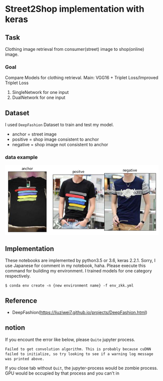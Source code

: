 # Street2Shop implementation with keras

## Task
Clothing image retrieval from consumer(street) image to shop(online) image.

### Goal
Compare Models for clothing retrieval.
Main: VGG16 + Triplet Loss/Improved Triplet Loss
1. SingleNetwork for one input
2. DualNetwork for one input
## Dataset
I used `DeepFashion` Dataset to train and test my model.
- anchor = street image
- positive = shop image consistent to anchor
- negative = shop image not consistent to anchor

###  data example
![](./readme_imgs/tripletSample.png)

## Implementation
These notebooks are implemented by python3.5 or 3.6, keras 2.2.1. Sorry, I use Japanese for comment in my notebook, haha.
Please execute this command for building my environment.
I trained models for one category respectively.

```shell
$ conda env create -n {new environment name} -f env_zkk.yml
```

## Reference
- DeepFashion(https://liuziwei7.github.io/projects/DeepFashion.html)

## notion
If you encount the error like below, please `Quite` jupyter process.

```
Failed to get convolution algorithm. This is probably because cuDNN failed to initialize, so try looking to see if a warning log message was printed above.
```
If you close tab without `Quit`, the jupyter-process would be zombie process. GPU would be occupied by that process and you can't in